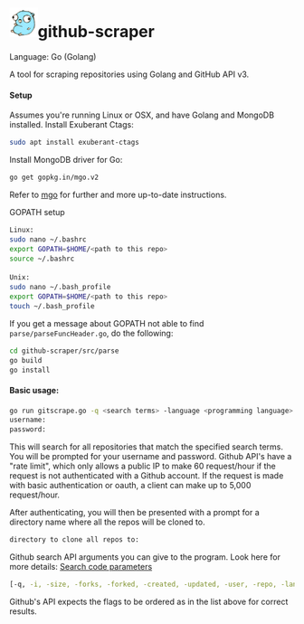 # ![Go gopher](./images/gopherbelly50.jpg)github-scraper

Language: Go (Golang) 

A tool for scraping repositories using Golang and GitHub API v3.

#### Setup
Assumes you're running Linux or OSX, and have Golang and MongoDB installed.
Install Exuberant Ctags:
```sh
sudo apt install exuberant-ctags
```
Install MongoDB driver for Go:
```sh
go get gopkg.in/mgo.v2
```
Refer to [mgo](https://github.com/go-mgo/mgo) for further and more up-to-date instructions.

GOPATH setup
```sh
Linux:
sudo nano ~/.bashrc
export GOPATH=$HOME/<path to this repo>
source ~/.bashrc

Unix:
sudo nano ~/.bash_profile
export GOPATH=$HOME/<path to this repo>
touch ~/.bash_profile
```

If you get a message about GOPATH not able to find `parse/parseFuncHeader.go`, do the following:
```sh
cd github-scraper/src/parse
go build
go install
```

#### Basic usage:
```sh
go run gitscrape.go -q <search terms> -language <programming language>
username:
password:
```
This will search for all repositories that match the specified search terms. You will be prompted for your username and password. Github API's have a "rate limit", which only allows a public IP to make 60 request/hour if the request is not authenticated with a Github account. If the request is made with basic authentication or oauth, a client can make up to 5,000 request/hour.

After authenticating, you will then be presented with a prompt for a directory name where all the repos will be cloned to.
```sh
directory to clone all repos to:
```
Github search API arguments you can give to the program.
Look here for more details: [Search code parameters](https://developer.github.com/v3/search/)
```sh
[-q, -i, -size, -forks, -forked, -created, -updated, -user, -repo, -lang, -stars -sort -order]
```
Github's API expects the flags to be ordered as in the list above for correct results.
